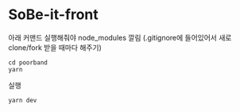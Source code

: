 # SoBe-it-front

아래 커맨드 실행해줘야 node_modules 깔림
(.gitignore에 들어있어서 새로 clone/fork 받을 때마다 해주기)
```
cd poorband
yarn
```

실행
```
yarn dev
```


